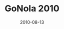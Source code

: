 ---
layout: media
category: media
title: "GoNola 2010"
date: 2010-08-13
description: "Recap of the 2010 New Orleans mission trip"
tag: 
 - new-orleans
 - gonola
 - 2010
 - mission
 - volunteers
yt-video-id: "z7Vc8axSCJ8"
video: "http://s3.amazonaws.com/crossroads-media/other-media/video/GoNola2010.mp4"
video-poster: "http://s3.amazonaws.com/crossroads-media/images/GoNola2010_Still.jpg"
---
